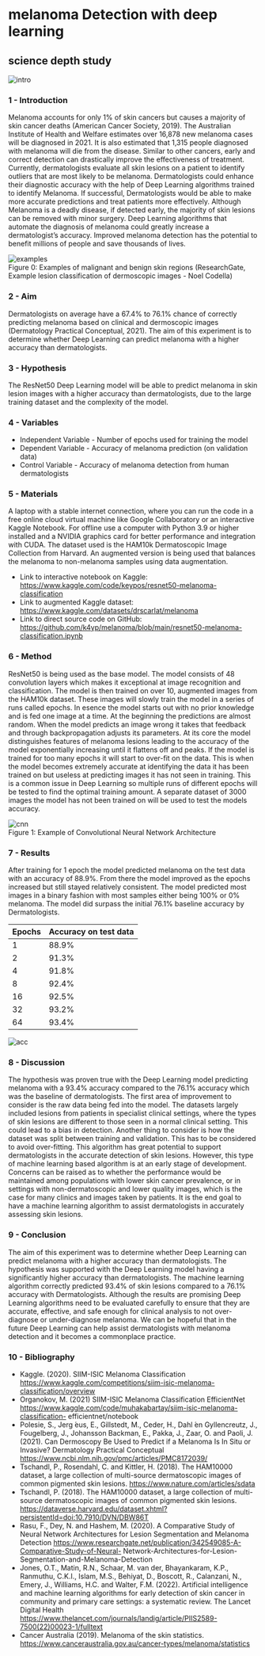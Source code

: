 # melanoma Detection with deep learning

## science depth study

![intro](src/intro.png)

### 1 - Introduction

Melanoma accounts for only 1% of skin cancers but causes a majority of skin cancer deaths (American
Cancer Society, 2019). The Australian Institute of Health and Welfare estimates over 16,878 new
melanoma cases will be diagnosed in 2021. It is also estimated that 1,315 people diagnosed with
melanoma will die from the disease. Similar to other cancers, early and correct detection can drastically
improve the effectiveness of treatment. Currently, dermatologists evaluate all skin lesions on a patient
to identify outliers that are most likely to be melanoma. Dermatologists could enhance their diagnostic
accuracy with the help of Deep Learning algorithms trained to identify Melanoma. If successful,
Dermatologists would be able to make more accurate predictions and treat patients more effectively.
Although Melanoma is a deadly disease, if detected early, the majority of skin lesions can be removed
with minor surgery. Deep Learning algorithms that automate the diagnosis of melanoma could greatly
increase a dermatologist’s accuracy. Improved melanoma detection has the potential to benefit millions
of people and save thousands of lives.

![examples](src/examples.png)  
Figure 0: Examples of malignant and benign skin regions (ResearchGate, Example lesion classification
of dermoscopic images - Noel Codella)

### 2 - Aim

Dermatologists on average have a 67.4% to 76.1% chance of correctly predicting melanoma based
on clinical and dermoscopic images (Dermatology Practical Conceptual, 2021). The aim of this
experiment is to determine whether Deep Learning can predict melanoma with a higher accuracy than
dermatologists.

### 3 - Hypothesis

The ResNet50 Deep Learning model will be able to predict melanoma in skin lesion images with a
higher accuracy than dermatologists, due to the large training dataset and the complexity of the model.

### 4 - Variables

- Independent Variable - Number of epochs used for training the model
- Dependent Variable - Accuracy of melanoma prediction (on validation data)
- Control Variable - Accuracy of melanoma detection from human dermatologists


### 5 - Materials

A laptop with a stable internet connection, where you can run the code in a free online cloud virtual
machine like Google Collaboratory or an interactive Kaggle Notebook. For offline use a computer with
Python 3.9 or higher installed and a NVIDIA graphics card for better performance and integration
with CUDA. The dataset used is the HAM10k Dermatoscopic Image Collection from Harvard. An
augmented version is being used that balances the melanoma to non-melanoma samples using data
augmentation.

- Link to interactive notebook on Kaggle: https://www.kaggle.com/code/keypos/resnet50-melanoma-classification
- Link to augmented Kaggle dataset: https://www.kaggle.com/datasets/drscarlat/melanoma
- Link to direct source code on GitHub: https://github.com/k4yp/melanoma/blob/main/resnet50-melanoma-classification.ipynb

### 6 - Method

ResNet50 is being used as the base model. The model consists of 48 convolution layers which makes
it exceptional at image recognition and classification. The model is then trained on over 10,
augmented images from the HAM10k dataset. These images will slowly train the model in a series
of runs called epochs. In esence the model starts out with no prior knowledge and is fed one image
at a time. At the beginning the predictions are almost random. When the model predicts an image
wrong it takes that feedback and through backpropagation adjusts its parameters. At its core the
model distinguishes features of melanoma lesions leading to the accuracy of the model exponentially
increasing until it flattens off and peaks. If the model is trained for too many epochs it will start to
over-fit on the data. This is when the model becomes extremely accurate at identifying the data it has
been trained on but useless at predicting images it has not seen in training. This is a common issue in
Deep Learning so multiple runs of different epochs will be tested to find the optimal training amount.
A separate dataset of 3000 images the model has not been trained on will be used to test the models
accuracy.

![cnn](src/cnn.png)  
Figure 1: Example of Convolutional Neural Network Architecture

### 7 - Results

After training for 1 epoch the model predicted melanoma on the test data with an accuracy of 88.9%.
From there the model improved as the epochs increased but still stayed relatively consistent. The
model predicted most images in a binary fashion with most samples either being 100% or 0% melanoma. The model did surpass the
initial 76.1% baseline accuracy by Dermatologists.

| Epochs | Accuracy on test data |
|--------|-----------------------|
| 1      | 88.9%                 |
| 2      | 91.3%                 |
| 4      | 91.8%                 |
| 8      | 92.4%                 |
| 16     | 92.5%                 |
| 32     | 93.2%                 |
| 64     | 93.4%                 |

![acc](src/acc.png)

### 8 - Discussion

The hypothesis was proven true with the Deep Learning model predicting melanoma with a 93.4%
accuracy compared to the 76.1% accuracy which was the baseline of dermatologists. The first area of
improvement to consider is the raw data being fed into the model. The datasets largely included lesions
from patients in specialist clinical settings, where the types of skin lesions are different to those seen
in a normal clinical setting. This could lead to a bias in detection. Another thing to consider is how
the dataset was split between training and validation. This has to be considered to avoid over-fitting.
This algorithm has great potential to support dermatologists in the accurate detection of skin lesions.
However, this type of machine learning based algorithm is at an early stage of development. Concerns
can be raised as to whether the performance would be maintained among populations with lower skin
cancer prevalence, or in settings with non-dermatoscopic and lower quality images, which is the case
for many clinics and images taken by patients. It is the end goal to have a machine learning algorithm
to assist dermatologists in accurately assessing skin lesions.

### 9 - Conclusion

The aim of this experiment was to determine whether Deep Learning can predict melanoma with a
higher accuracy than dermatologists. The hypothesis was supported with the Deep Learning model
having a significantly higher accuracy than dermatologists. The machine learning algorithm correctly
predicted 93.4% of skin lesions compared to a 76.1% accuracy with Dermatologists. Although the
results are promising Deep Learning algorithms need to be evaluated carefully to ensure that they
are accurate, effective, and safe enough for clinical analysis to not over-diagnose or under-diagnose
melanoma. We can be hopeful that in the future Deep Learning can help assist dermatologists with
melanoma detection and it becomes a commonplace practice.

### 10 - Bibliography

- Kaggle. (2020). SIIM-ISIC Melanoma Classification
    https://www.kaggle.com/competitions/siim-isic-melanoma-classification/overview
- Organokov, M. (2021) SIIM-ISIC Melanoma Classification EfficientNet
    https://www.kaggle.com/code/muhakabartay/siim-isic-melanoma-classification-
    efficientnet/notebook
- Polesie, S., Jerg ́eus, E., Gillstedt, M., Ceder, H., Dahl ́en Gyllencreutz, J., Fougelberg, J.,
    Johansson Backman, E., Pakka, J., Zaar, O. and Paoli, J. (2021). Can Dermoscopy Be Used to
    Predict if a Melanoma Is In Situ or Invasive? Dermatology Practical Conceptual
    https://www.ncbi.nlm.nih.gov/pmc/articles/PMC8172039/
- Tschandl, P., Rosendahl, C. and Kittler, H. (2018). The HAM10000 dataset, a large collection
    of multi-source dermatoscopic images of common pigmented skin lesions.
    https://www.nature.com/articles/sdata
- Tschandl, P. (2018). The HAM10000 dataset, a large collection of multi-source dermatoscopic
    images of common pigmented skin lesions.
    https://dataverse.harvard.edu/dataset.xhtml?persistentId=doi:10.7910/DVN/DBW86T
- Rasu, F., Dey, N. and Hashem, M. (2020). A Comparative Study of Neural Network
    Architectures for Lesion Segmentation and Melanoma Detection
    https://www.researchgate.net/publication/342549085-A-Comparative-Study-of-Neural-
    Network-Architectures-for-Lesion-Segmentation-and-Melanoma-Detection
- Jones, O.T., Matin, R.N., Schaar, M. van der, Bhayankaram, K.P., Ranmuthu, C.K.I., Islam,
    M.S., Behiyat, D., Boscott, R., Calanzani, N., Emery, J., Williams, H.C. and Walter, F.M.
    (2022). Artificial intelligence and machine learning algorithms for early detection of skin cancer
    in community and primary care settings: a systematic review. The Lancet Digital Health
    https://www.thelancet.com/journals/landig/article/PIIS2589-7500(22)00023-1/fulltext
- Cancer Australia (2019). Melanoma of the skin statistics.
    https://www.canceraustralia.gov.au/cancer-types/melanoma/statistics
